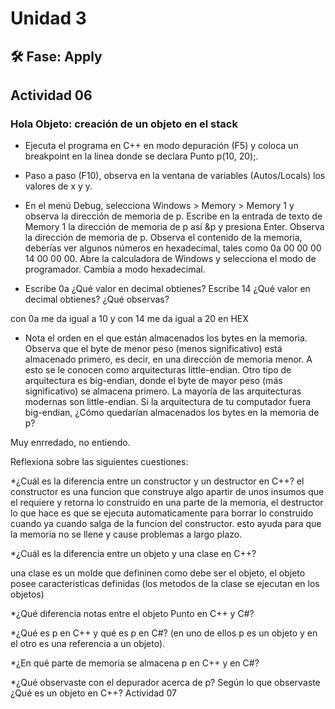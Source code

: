 # Unidad 3


## 🛠 Fase: Apply
## Actividad 06
### Hola Objeto: creación de un objeto en el stack

* Ejecuta el programa en C++ en modo depuración (F5) y coloca un breakpoint en la línea donde se declara Punto p(10, 20);.
  
* Paso a paso (F10), observa en la ventana de variables (Autos/Locals) los valores de x y y.
  
* En el menú Debug, selecciona Windows > Memory > Memory 1 y observa la dirección de memoria de p. Escribe en la entrada de texto de Memory 1 la dirección de memoria de p así &p y presiona Enter. Observa la dirección de memoria de p. Observa el contenido de la memoria, deberías ver algunos números en hexadecimal, tales como 0a 00 00 00 14 00 00 00.
Abre la calculadora de Windows y selecciona el modo de programador. Cambia a modo hexadecimal.

* Escribe 0a ¿Qué valor en decimal obtienes? Escribe 14 ¿Qué valor en decimal obtienes? ¿Qué observas?

con 0a me da igual a 10 y con 14 me da igual a 20 en HEX

* Nota el orden en el que están almacenados los bytes en la memoria. Observa que el byte de menor peso (menos significativo) está almacenado primero, es decir, en una dirección de memoria menor. A esto se le conocen como arquitecturas little-endian. Otro tipo de arquitectura es big-endian, donde el byte de mayor peso (más significativo) se almacena primero. La mayoría de las arquitecturas modernas son little-endian. Si la arquitectura de tu computador fuera big-endian, ¿Cómo quedarían almacenados los bytes en la memoria de p?

Muy enrredado, no entiendo.

Reflexiona sobre las siguientes cuestiones:

*¿Cuál es la diferencia entre un constructor y un destructor en C++? el constructor es una funcion que construye algo apartir de unos insumos que el requiere y retorna lo construido en una parte de la memoria, el destructor lo que hace es que se ejecuta automaticamente para borrar lo construido cuando ya cuando salga de la funcion del constructor. esto ayuda para que la memoria no se llene y cause problemas a largo plazo.

*¿Cuál es la diferencia entre un objeto y una clase en C++?

una clase es un molde que defininen como debe ser el objeto, el objeto posee caracteristicas definidas (los metodos de la clase se ejecutan en los objetos)

*¿Qué diferencia notas entre el objeto Punto en C++ y C#?

*¿Qué es p en C++ y qué es p en C#? (en uno de ellos p es un objeto y en el otro es una referencia a un objeto).

*¿En qué parte de memoria se almacena p en C++ y en C#?

*¿Qué observaste con el depurador acerca de p? Según lo que observaste ¿Qué es un objeto en C++?
Actividad 07

